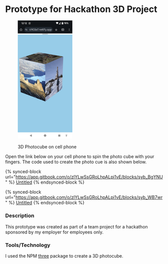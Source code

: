 # Prototype for Hackathon 3D Project

<figure><img src="../../.gitbook/assets/photo-cube-3d.png" alt="" width="174"><figcaption><p> 3D Photocube on cell phone</p></figcaption></figure>

Open the link below on your cell phone to spin the photo cube with your fingers.  The code used to create the photo cue is also shown below.

{% synced-block url="https://app.gitbook.com/o/zlYLwSsGRoLhpALpi1vE/blocks/syb_BgYNU" %}
[Untitled](https://app.gitbook.com/o/zlYLwSsGRoLhpALpi1vE/blocks/syb\_BgYNU)
{% endsynced-block %}

{% synced-block url="https://app.gitbook.com/o/zlYLwSsGRoLhpALpi1vE/blocks/syb_WB7wr" %}
[Untitled](https://app.gitbook.com/o/zlYLwSsGRoLhpALpi1vE/blocks/syb\_WB7wr)
{% endsynced-block %}

### Description

This prototype was created as part of a team project for a hackathon sponsored by my employer for employees only.

### Tools/Technology

I used the NPM [three](https://www.npmjs.com/package/three) package to create a 3D photocube.

